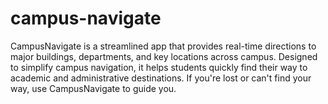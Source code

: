 # campus-navigate
CampusNavigate is a streamlined app that provides real-time directions to major buildings, departments, and key locations across campus. Designed to simplify campus navigation, it helps students quickly find their way to academic and administrative destinations. If you're lost or can't find your way, use CampusNavigate to guide you.
